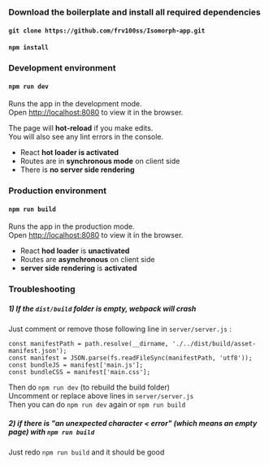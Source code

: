 ### Download the boilerplate and install all required dependencies

#### `git clone https://github.com/frv100ss/Isomorph-app.git`
#### `npm install` 

### Development environment

#### `npm run dev`

Runs the app in the development mode.<br>
Open [http://localhost:8080](http://localhost:8080) to view it in the browser.

The page will **hot-reload** if you make edits.<br>
You will also see any lint errors in the console.

* React **hot loader is activated** 
* Routes are in **synchronous mode** on client side
* There is **no server side rendering** 

### Production environment

#### `npm run build`

Runs the app in the production mode.<br>
Open [http://localhost:8080](http://localhost:8080) to view it in the browser.

* React **hod loader** is **unactivated** 
* Routes are **asynchronous** on client side
* **server side rendering** is **activated**

### Troubleshooting
##### 1) If the `dist/build` folder is empty, webpack will crash <br> 
Just comment or remove those following line in `server/server.js` :
```
const manifestPath = path.resolve(__dirname, './../dist/build/asset-manifest.json');
const manifest = JSON.parse(fs.readFileSync(manifestPath, 'utf8'));
const bundleJS = manifest['main.js'];
const bundleCSS = manifest['main.css'];
```

Then do `npm run dev` (to rebuild the build folder) <br>
Uncomment or replace above lines in `server/server.js`<br> 
Then you can do `npm run dev` again or `npm run build`

##### 2) if there is **"an unexpected character < error"** (which means an empty page) with `npm run build` <br>
Just redo `npm run build` and it should be good